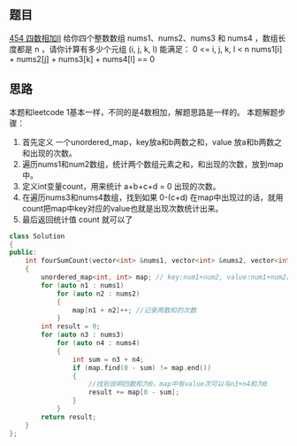 ## 题目
[454 四数相加II](https://leetcode-cn.com/problems/4sum-ii/)
给你四个整数数组 nums1、nums2、nums3 和 nums4 ，数组长度都是 n ，请你计算有多少个元组 (i, j, k, l) 能满足：
0 <= i, j, k, l < n
nums1[i] + nums2[j] + nums3[k] + nums4[l] == 0
## 思路
本题和leetcode 1基本一样，不同的是4数相加，解题思路是一样的。
本题解题步骤：

1. 首先定义 一个unordered_map，key放a和b两数之和，value 放a和b两数之和出现的次数。
1. 遍历nums1和num2数组，统计两个数组元素之和，和出现的次数，放到map中。
1. 定义int变量count，用来统计 a+b+c+d = 0 出现的次数。
1. 在遍历nums3和nums4数组，找到如果 0-(c+d) 在map中出现过的话，就用count把map中key对应的value也就是出现次数统计出来。
1. 最后返回统计值 count 就可以了
```cpp
class Solution
{
public:
    int fourSumCount(vector<int> &nums1, vector<int> &nums2, vector<int> &nums3, vector<int> &nums4)
    {
        unordered_map<int, int> map; // key:num1+num2, value:num1+num2出现次数
        for (auto n1 : nums1)
            for (auto n2 : nums2)
            {
                map[n1 + n2]++; //记录两数和的次数
            }
        int result = 0;
        for (auto n3 : nums3)
            for (auto n4 : nums4)
            {
                int sum = n3 + n4;
                if (map.find(0 - sum) != map.end())
                {
                    //找到说明四数和为0，map中有value次可以与n3+n4和为0
                    result += map[0 - sum];
                }
            }
        return result;
    }
};
```
